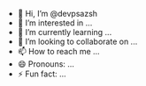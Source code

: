 - 👋 Hi, I’m @devpsazsh
- 👀 I’m interested in ...
- 🌱 I’m currently learning ...
- 💞️ I’m looking to collaborate on ...
- 📫 How to reach me ...
- 😄 Pronouns: ...
- ⚡ Fun fact: ...

<!---
devpsazsh/devpsazsh is a ✨ special ✨ repository because its `README.md` (this file) appears on your GitHub profile.
You can click the Preview link to take a look at your changes.
--->
